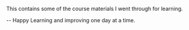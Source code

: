 This contains some of the course materials I went through for learning.

-- Happy Learning and improving one day at a time.
